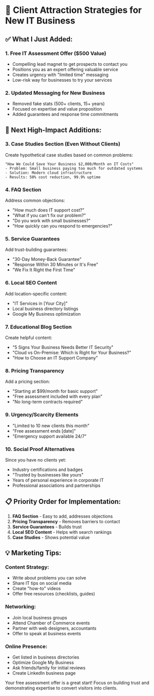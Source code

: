 # 🎯 Client Attraction Strategies for New IT Business

## ✅ What I Just Added:

### **1. Free IT Assessment Offer ($500 Value)**
- Compelling lead magnet to get prospects to contact you
- Positions you as an expert offering valuable service
- Creates urgency with "limited time" messaging
- Low-risk way for businesses to try your services

### **2. Updated Messaging for New Business**
- Removed fake stats (500+ clients, 15+ years)
- Focused on expertise and value proposition
- Added guarantees and response time commitments

## 🚀 **Next High-Impact Additions:**

### **3. Case Studies Section (Even Without Clients)**
Create hypothetical case studies based on common problems:
```
"How We Could Save Your Business $2,000/Month on IT Costs"
- Problem: Small business paying too much for outdated systems
- Solution: Modern cloud infrastructure
- Results: 50% cost reduction, 99.9% uptime
```

### **4. FAQ Section**
Address common objections:
- "How much does IT support cost?"
- "What if you can't fix our problem?"
- "Do you work with small businesses?"
- "How quickly can you respond to emergencies?"

### **5. Service Guarantees**
Add trust-building guarantees:
- "30-Day Money-Back Guarantee"
- "Response Within 30 Minutes or It's Free"
- "We Fix It Right the First Time"

### **6. Local SEO Content**
Add location-specific content:
- "IT Services in [Your City]"
- Local business directory listings
- Google My Business optimization

### **7. Educational Blog Section**
Create helpful content:
- "5 Signs Your Business Needs Better IT Security"
- "Cloud vs On-Premise: Which is Right for Your Business?"
- "How to Choose an IT Support Company"

### **8. Pricing Transparency**
Add a pricing section:
- "Starting at $99/month for basic support"
- "Free assessment included with every plan"
- "No long-term contracts required"

### **9. Urgency/Scarcity Elements**
- "Limited to 10 new clients this month"
- "Free assessment ends [date]"
- "Emergency support available 24/7"

### **10. Social Proof Alternatives**
Since you have no clients yet:
- Industry certifications and badges
- "Trusted by businesses like yours"
- Years of personal experience in corporate IT
- Professional associations and partnerships

## 📋 **Priority Order for Implementation:**

1. **FAQ Section** - Easy to add, addresses objections
2. **Pricing Transparency** - Removes barriers to contact
3. **Service Guarantees** - Builds trust
4. **Local SEO Content** - Helps with search rankings
5. **Case Studies** - Shows potential value

## 💡 **Marketing Tips:**

### **Content Strategy:**
- Write about problems you can solve
- Share IT tips on social media
- Create "how-to" videos
- Offer free resources (checklists, guides)

### **Networking:**
- Join local business groups
- Attend Chamber of Commerce events
- Partner with web designers, accountants
- Offer to speak at business events

### **Online Presence:**
- Get listed in business directories
- Optimize Google My Business
- Ask friends/family for initial reviews
- Create LinkedIn business page

Your free assessment offer is a great start! Focus on building trust and demonstrating expertise to convert visitors into clients.

